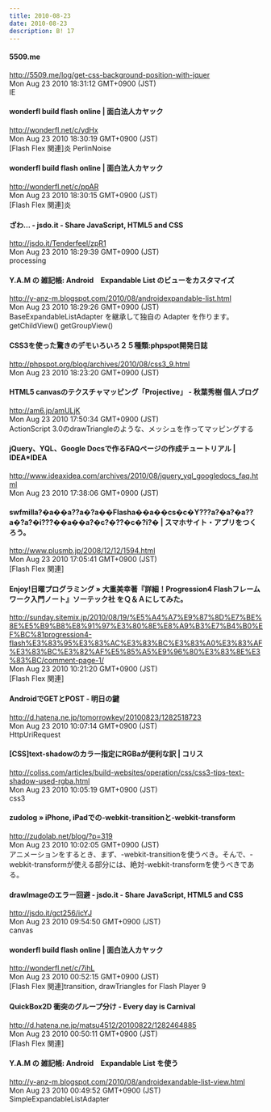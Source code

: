 ```yaml
---
title: 2010-08-23
date: 2010-08-23
description: B! 17
---
```


#### 5509.me
http://5509.me/log/get-css-background-position-with-jquer<br>
Mon Aug 23 2010 18:31:12 GMT+0900 (JST)<br>
IE


#### wonderfl build flash online | 面白法人カヤック
http://wonderfl.net/c/ydHx<br>
Mon Aug 23 2010 18:30:19 GMT+0900 (JST)<br>
[Flash Flex 関連]炎 PerlinNoise


#### wonderfl build flash online | 面白法人カヤック
http://wonderfl.net/c/ppAR<br>
Mon Aug 23 2010 18:30:15 GMT+0900 (JST)<br>
[Flash Flex 関連]炎


#### ざわ… - jsdo.it - Share JavaScript, HTML5 and CSS
http://jsdo.it/Tenderfeel/zpR1<br>
Mon Aug 23 2010 18:29:39 GMT+0900 (JST)<br>
processing


#### Y.A.M の 雑記帳: Android　Expandable List のビューをカスタマイズ
http://y-anz-m.blogspot.com/2010/08/androidexpandable-list.html<br>
Mon Aug 23 2010 18:29:26 GMT+0900 (JST)<br>
BaseExpandableListAdapter を継承して独自の Adapter を作ります。 getChildView() getGroupView()


#### CSS3を使った驚きのデモいろいろ２５種類:phpspot開発日誌
http://phpspot.org/blog/archives/2010/08/css3_9.html<br>
Mon Aug 23 2010 18:23:20 GMT+0900 (JST)<br>


#### HTML5 canvasのテクスチャマッピング「Projective」 - 秋葉秀樹 個人ブログ
http://am6.jp/amULjK<br>
Mon Aug 23 2010 17:50:34 GMT+0900 (JST)<br>
ActionScript 3.0のdrawTriangleのような、メッシュを作ってマッピングする


#### jQuery、YQL、Google Docsで作るFAQページの作成チュートリアル | IDEA*IDEA
http://www.ideaxidea.com/archives/2010/08/jquery_yql_googledocs_faq.html<br>
Mon Aug 23 2010 17:38:06 GMT+0900 (JST)<br>


#### swfmilla?�a��a??a�?a��Flasha��a��cs�c�Y???a?�a?�a??a�?a?�i???��a��a?�c?�??�c�?i?� | スマホサイト・アプリをつくろう。
http://www.plusmb.jp/2008/12/12/1594.html<br>
Mon Aug 23 2010 17:05:41 GMT+0900 (JST)<br>
[Flash Flex 関連]


#### Enjoy!日曜プログラミング » 大重美幸著『詳細！Progression4 Flashフレームワーク入門ノート』ソーテック社 をＱ＆Ａにしてみた。
http://sunday.sitemix.jp/2010/08/19/%E5%A4%A7%E9%87%8D%E7%BE%8E%E5%B9%B8%E8%91%97%E3%80%8E%E8%A9%B3%E7%B4%B0%EF%BC%81progression4-flash%E3%83%95%E3%83%AC%E3%83%BC%E3%83%A0%E3%83%AF%E3%83%BC%E3%82%AF%E5%85%A5%E9%96%80%E3%83%8E%E3%83%BC/comment-page-1/<br>
Mon Aug 23 2010 10:21:20 GMT+0900 (JST)<br>
[Flash Flex 関連]


#### AndroidでGETとPOST - 明日の鍵
http://d.hatena.ne.jp/tomorrowkey/20100823/1282518723<br>
Mon Aug 23 2010 10:07:14 GMT+0900 (JST)<br>
HttpUriRequest


####   [CSS]text-shadowのカラー指定にRGBaが便利な訳 | コリス
http://coliss.com/articles/build-websites/operation/css/css3-tips-text-shadow-used-rgba.html<br>
Mon Aug 23 2010 10:05:19 GMT+0900 (JST)<br>
css3


#### zudolog » iPhone, iPadでの-webkit-transitionと-webkit-transform
http://zudolab.net/blog/?p=319<br>
Mon Aug 23 2010 10:02:05 GMT+0900 (JST)<br>
アニメーションをするとき、まず、-webkit-transitionを使うべき。そんで、-webkit-transformが使える部分には、絶対-webkit-transformを使うべきである。


#### drawImageのエラー回避 - jsdo.it - Share JavaScript, HTML5 and CSS
http://jsdo.it/gct256/icYJ<br>
Mon Aug 23 2010 09:54:50 GMT+0900 (JST)<br>
canvas


#### wonderfl build flash online | 面白法人カヤック
http://wonderfl.net/c/7ihL<br>
Mon Aug 23 2010 00:52:15 GMT+0900 (JST)<br>
[Flash Flex 関連]transition, drawTriangles for Flash Player 9


#### QuickBox2D 衝突のグループ分け - Every day is Carnival
http://d.hatena.ne.jp/matsu4512/20100822/1282464885<br>
Mon Aug 23 2010 00:50:11 GMT+0900 (JST)<br>
[Flash Flex 関連]


#### Y.A.M の 雑記帳: Android　Expandable List を使う
http://y-anz-m.blogspot.com/2010/08/androidexandable-list-view.html<br>
Mon Aug 23 2010 00:49:52 GMT+0900 (JST)<br>
SimpleExpandableListAdapter


